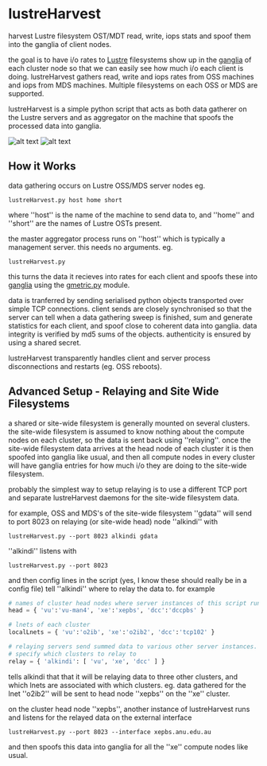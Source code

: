 lustreHarvest
=============

harvest Lustre filesystem OST/MDT read, write, iops stats and spoof them into the ganglia of client nodes.

the goal is to have i/o rates to [Lustre](http://en.wikipedia.org/wiki/Lustre_%28file_system%29 "Lustre at Wikipedia") filesystems show up in the [ganglia](https://github.com/ganglia/) of each cluster node so that we can easily see how much i/o each client is doing. lustreHarvest gathers read, write and iops rates from OSS machines and iops from MDS machines. Multiple filesystems on each OSS or MDS are supported.

lustreHarvest is a simple python script that acts as both data gatherer on the Lustre servers and as aggregator on the machine that spoofs the processed data into ganglia.

![alt text](http://sf.anu.edu.au/~rjh900/git/lustreHarvest/cluster_ops.png "whole cluster iops")
![alt text](http://sf.anu.edu.au/~rjh900/git/lustreHarvest/node_io.png "read and write i/o from one node")

How it Works
------------

data gathering occurs on Lustre OSS/MDS server nodes eg.

    lustreHarvest.py host home short

where ''host'' is the name of the machine to send data to, and ''home'' and ''short'' are the names of Lustre OSTs present.

the master aggregator process runs on ''host'' which is typically a management server. this needs no arguments. eg.

    lustreHarvest.py

this turns the data it recieves into rates for each client and spoofs these into [ganglia](https://github.com/ganglia/) using the [gmetric.py](https://github.com/ganglia/ganglia_contrib/tree/master/gmetric-python) module.

data is tranferred by sending serialised python objects transported over simple TCP connections. client sends are closely synchronised so that the server can tell when a data gathering sweep is finished, sum and generate statistics for each client, and spoof close to coherent data into ganglia. data integrity is verified by md5 sums of the objects. authenticity is ensured by using a shared secret.

lustreHarvest transparently handles client and server process disconnections and restarts (eg. OSS reboots).


Advanced Setup - Relaying and Site Wide Filesystems
---------------------------------------------------

a shared or site-wide filesystem is generally mounted on several clusters. the site-wide filesystem is assumed to know nothing about the compute nodes on each cluster, so the data is sent back using ''relaying''. once the site-wide filesystem data arrives at the head node of each cluster it is then spoofed into ganglia like usual, and then all compute nodes in every cluster will have ganglia entries for how much i/o they are doing to the site-wide filesystem.

probably the simplest way to setup relaying is to use a different TCP port and separate lustreHarvest daemons for the site-wide filesystem data.

for example, OSS and MDS's of the site-wide filesystem ''gdata'' will send to port 8023 on relaying (or site-wide head) node ''alkindi'' with

    lustreHarvest.py --port 8023 alkindi gdata

''alkindi'' listens with

    lustreHarvest.py --port 8023

and then config lines in the script (yes, I know these should really be in a config file) tell ''alkindi'' where to relay the data to. for example

```python
# names of cluster head nodes where server instances of this script run
head = { 'vu':'vu-man4', 'xe':'xepbs', 'dcc':'dccpbs' }

# lnets of each cluster
localLnets = { 'vu':'o2ib', 'xe':'o2ib2', 'dcc':'tcp102' }

# relaying servers send summed data to various other server instances.
# specify which clusters to relay to
relay = { 'alkindi': [ 'vu', 'xe', 'dcc' ] }
```

tells alkindi that that it will be relaying data to three other clusters, and which lnets are associated with which clusters.
eg. data gathered for the lnet ''o2ib2'' will be sent to head node ''xepbs'' on the ''xe'' cluster.

on the cluster head node ''xepbs'', another instance of lustreHarvest runs and listens for the relayed data on the external interface

    lustreHarvest.py --port 8023 --interface xepbs.anu.edu.au

and then spoofs this data into ganglia for all the ''xe'' compute nodes like usual.
